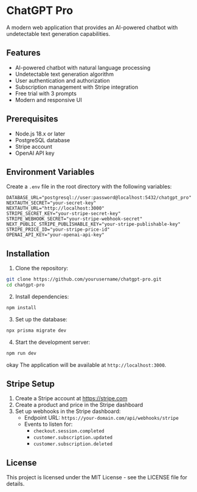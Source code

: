 # ChatGPT Pro

A modern web application that provides an AI-powered chatbot with undetectable text generation capabilities.

## Features

- AI-powered chatbot with natural language processing
- Undetectable text generation algorithm
- User authentication and authorization
- Subscription management with Stripe integration
- Free trial with 3 prompts
- Modern and responsive UI

## Prerequisites

- Node.js 18.x or later
- PostgreSQL database
- Stripe account
- OpenAI API key

## Environment Variables

Create a `.env` file in the root directory with the following variables:

```env
DATABASE_URL="postgresql://user:password@localhost:5432/chatgpt_pro"
NEXTAUTH_SECRET="your-secret-key"
NEXTAUTH_URL="http://localhost:3000"
STRIPE_SECRET_KEY="your-stripe-secret-key"
STRIPE_WEBHOOK_SECRET="your-stripe-webhook-secret"
NEXT_PUBLIC_STRIPE_PUBLISHABLE_KEY="your-stripe-publishable-key"
STRIPE_PRICE_ID="your-stripe-price-id"
OPENAI_API_KEY="your-openai-api-key"
```

## Installation

1. Clone the repository:
```bash
git clone https://github.com/yourusername/chatgpt-pro.git
cd chatgpt-pro
```

2. Install dependencies:
```bash
npm install
```

3. Set up the database:
```bash
npx prisma migrate dev
```

4. Start the development server:
```bash
npm run dev
```
okay
The application will be available at `http://localhost:3000`.

## Stripe Setup

1. Create a Stripe account at https://stripe.com
2. Create a product and price in the Stripe dashboard
3. Set up webhooks in the Stripe dashboard:
   - Endpoint URL: `https://your-domain.com/api/webhooks/stripe`
   - Events to listen for:
     - `checkout.session.completed`
     - `customer.subscription.updated`
     - `customer.subscription.deleted`

## License

This project is licensed under the MIT License - see the LICENSE file for details.
